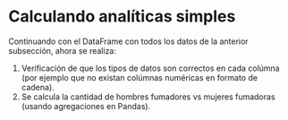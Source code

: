 # Calculando analíticas simples
Continuando con el DataFrame con todos los datos de la anterior subsección, ahora se realiza:

1. Verificación de que los tipos de datos son correctos en cada colúmna (por ejemplo que no existan colúmnas numéricas en formato de cadena).
2. Se calcula la cantidad de hombres fumadores vs mujeres fumadoras (usando agregaciones en Pandas).